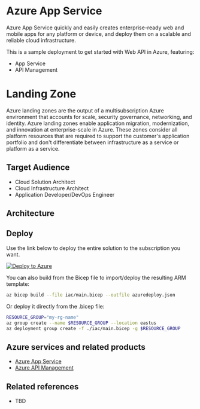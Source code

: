 # Azure App Service
Azure App Service quickly and easily creates enterprise-ready web and mobile apps for any platform or device, and deploy them on a scalable and reliable cloud infrastructure.

This is a sample deployment to get started with Web API in Azure, featuring:
- App Service
- API Management


# Landing Zone

Azure landing zones are the output of a multisubscription Azure environment that accounts for scale, security governance, networking, and identity. Azure landing zones enable application migration, modernization, and innovation at enterprise-scale in Azure. These zones consider all platform resources that are required to support the customer's application portfolio and don't differentiate between infrastructure as a service or platform as a service.


## Target Audience

- Cloud Solution Architect
- Cloud Infrastructure Architect
- Application Developer/DevOps Engineer

## Architecture


## Deploy

Use the link below to deploy the entire solution to the subscription you want.

[![Deploy to Azure](https://aka.ms/deploytoazurebutton)](https://portal.azure.com/#create/Microsoft.Template/uri/https%3A%2F%2Fraw.githubusercontent.com%2Faborsato%2Fcsa-appservice%2Fmaster%2Fazuredeploy.json)

You can also build from the Bicep file to import/deploy the resulting ARM template:
```bash
az bicep build --file iac/main.bicep --outfile azuredeploy.json
```

Or deploy it directly from the .bicep file:
```bash
RESOURCE_GROUP="my-rg-name"
az group create --name $RESOURCE_GROUP --location eastus
az deployment group create -f ./iac/main.bicep -g $RESOURCE_GROUP
```

## Azure services and related products

- [Azure App Service](https://docs.microsoft.com/en-us/azure/app-service/)
- [Azure API Management](https://docs.microsoft.com/en-us/azure/api-management/)

## Related references

- TBD
